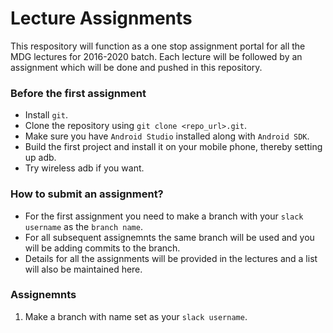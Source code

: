 # Lecture Assignments

This respository will function as a one stop assignment portal for all the MDG lectures for 2016-2020 batch. Each lecture will be followed by an assignment which will be done and pushed in this repository.

### Before the first assignment
 - Install `git`.
 - Clone the repository using `git clone <repo_url>.git`.
 - Make sure you have `Android Studio` installed along with `Android SDK`.
 - Build the first project and install it on your mobile phone, thereby setting up adb.
 - Try wireless adb if you want.

### How to submit an assignment?
 - For the first assignment you need to make a branch with your `slack username` as the `branch name`.
 - For all subsequent assignemnts the same branch will be used and you will be adding commits to the branch.
 - Details for all the assignments will be provided in the lectures and a list will also be maintained here.

### Assignemnts
 1. Make a branch with name set as your `slack username`.
